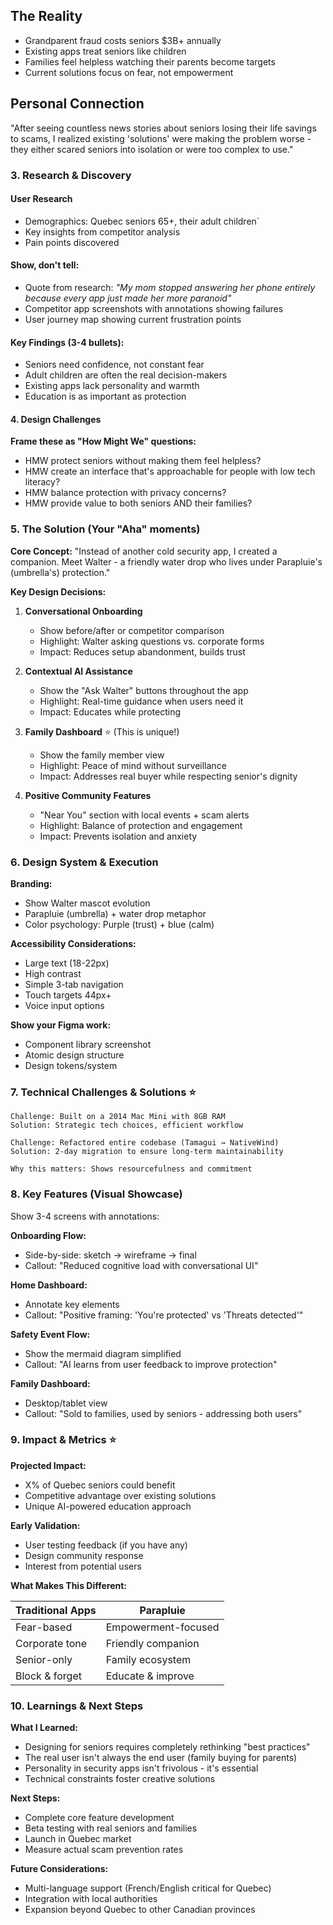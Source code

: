 

## The Reality

- Grandparent fraud costs seniors $3B+ annually
- Existing apps treat seniors like children
- Families feel helpless watching their parents become targets
- Current solutions focus on fear, not empowerment

## Personal Connection

"After seeing countless news stories about seniors losing their life savings to scams, I realized existing 'solutions' were making the problem worse - they either scared seniors into isolation or were too complex to use."

### 3. Research & Discovery

#### User Research

- Demographics: Quebec seniors 65+, their adult children`
- Key insights from competitor analysis
- Pain points discovered

#### **Show, don't tell:**

- Quote from research: *"My mom stopped answering her phone entirely because every app just made her more paranoid"*
- Competitor app screenshots with annotations showing failures
- User journey map showing current frustration points

#### **Key Findings (3-4 bullets):**

- Seniors need confidence, not constant fear
- Adult children are often the real decision-makers
- Existing apps lack personality and warmth
- Education is as important as protection

#### **4. Design Challenges**

**Frame these as "How Might We" questions:**

- HMW protect seniors without making them feel helpless?
- HMW create an interface that's approachable for people with low tech literacy?
- HMW balance protection with privacy concerns?
- HMW provide value to both seniors AND their families?

### **5. The Solution (Your "Aha" moments)**

**Core Concept:**
"Instead of another cold security app, I created a companion. Meet Walter - a friendly water drop who lives under Parapluie's (umbrella's) protection."

**Key Design Decisions:**

1. **Conversational Onboarding**
   - Show before/after or competitor comparison
   - Highlight: Walter asking questions vs. corporate forms
   - Impact: Reduces setup abandonment, builds trust

2. **Contextual AI Assistance**
   - Show the "Ask Walter" buttons throughout the app
   - Highlight: Real-time guidance when users need it
   - Impact: Educates while protecting

3. **Family Dashboard** ⭐ (This is unique!)
   - Show the family member view
   - Highlight: Peace of mind without surveillance
   - Impact: Addresses real buyer while respecting senior's dignity

4. **Positive Community Features**
   - "Near You" section with local events + scam alerts
   - Highlight: Balance of protection and engagement
   - Impact: Prevents isolation and anxiety

### **6. Design System & Execution**

**Branding:**

- Show Walter mascot evolution
- Parapluie (umbrella) + water drop metaphor
- Color psychology: Purple (trust) + blue (calm)

**Accessibility Considerations:**

- Large text (18-22px)
- High contrast
- Simple 3-tab navigation
- Touch targets 44px+
- Voice input options

**Show your Figma work:**

- Component library screenshot
- Atomic design structure
- Design tokens/system

### **7. Technical Challenges & Solutions** ⭐

```
Challenge: Built on a 2014 Mac Mini with 8GB RAM
Solution: Strategic tech choices, efficient workflow

Challenge: Refactored entire codebase (Tamagui → NativeWind)
Solution: 2-day migration to ensure long-term maintainability

Why this matters: Shows resourcefulness and commitment
```

### **8. Key Features (Visual Showcase)**

Show 3-4 screens with annotations:

**Onboarding Flow:**

- Side-by-side: sketch → wireframe → final
- Callout: "Reduced cognitive load with conversational UI"

**Home Dashboard:**

- Annotate key elements
- Callout: "Positive framing: 'You're protected' vs 'Threats detected'"

**Safety Event Flow:**

- Show the mermaid diagram simplified
- Callout: "AI learns from user feedback to improve protection"

**Family Dashboard:**

- Desktop/tablet view
- Callout: "Sold to families, used by seniors - addressing both users"

### **9. Impact & Metrics** ⭐

**Projected Impact:**

- X% of Quebec seniors could benefit
- Competitive advantage over existing solutions
- Unique AI-powered education approach

**Early Validation:**

- User testing feedback (if you have any)
- Design community response
- Interest from potential users

**What Makes This Different:**

| Traditional Apps | Parapluie |
|-----------------|-----------|
| Fear-based | Empowerment-focused |
| Corporate tone | Friendly companion |
| Senior-only | Family ecosystem |
| Block & forget | Educate & improve |

### **10. Learnings & Next Steps**

**What I Learned:**

- Designing for seniors requires completely rethinking "best practices"
- The real user isn't always the end user (family buying for parents)
- Personality in security apps isn't frivolous - it's essential
- Technical constraints foster creative solutions

**Next Steps:**

- Complete core feature development
- Beta testing with real seniors and families
- Launch in Quebec market
- Measure actual scam prevention rates

**Future Considerations:**

- Multi-language support (French/English critical for Quebec)
- Integration with local authorities
- Expansion beyond Quebec to other Canadian provinces
